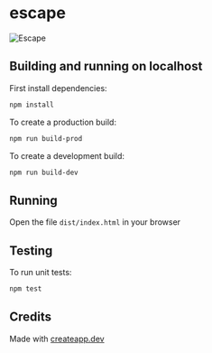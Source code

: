 # escape

![Escape](Escape.gif)

## Building and running on localhost

First install dependencies:

```sh
npm install
```

To create a production build:

```sh
npm run build-prod
```

To create a development build:

```sh
npm run build-dev
```

## Running

Open the file `dist/index.html` in your browser

## Testing

To run unit tests:

```sh
npm test
```

## Credits

Made with [createapp.dev](https://createapp.dev/)

